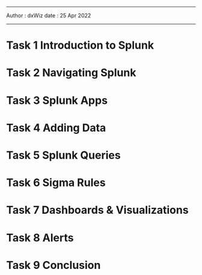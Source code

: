 ***

Author : dxWiz
date : 25 Apr 2022

***


# Task 1 Introduction to Splunk
# Task 2 Navigating Splunk
# Task 3 Splunk Apps
# Task 4 Adding Data
# Task 5 Splunk Queries
# Task 6 Sigma Rules
# Task 7 Dashboards & Visualizations
# Task 8 Alerts
# Task 9 Conclusion 
